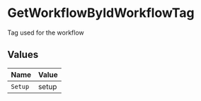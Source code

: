# GetWorkflowByIdWorkflowTag

Tag used for the workflow


## Values

| Name    | Value   |
| ------- | ------- |
| `Setup` | setup   |